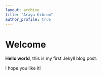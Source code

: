 ```yaml
---
layout: archive
title: "Araya Kibrom"
author_profile: true
---
```


# Welcome

**Hello world**, this is my first Jekyll blog post.

I hope you like it!